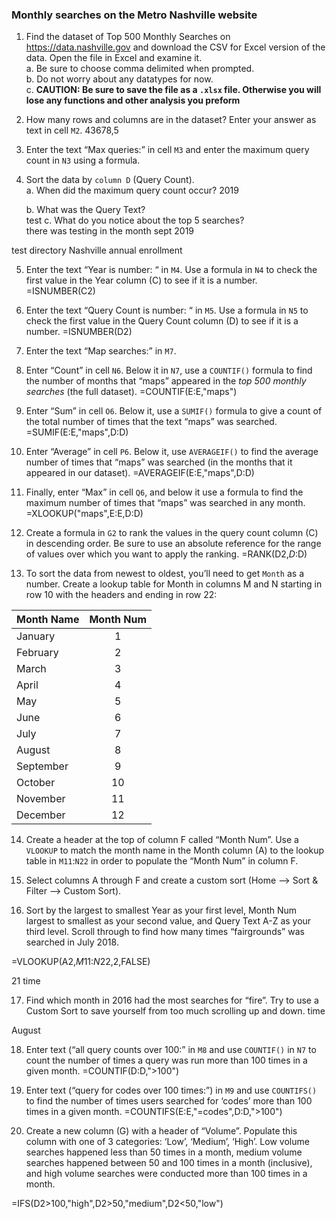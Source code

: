 ### Monthly searches on the Metro Nashville website

1. Find the dataset of Top 500 Monthly Searches on https://data.nashville.gov and download the CSV for Excel version of the data. Open the file in Excel and examine it.   
    a. Be sure to choose comma delimited when prompted.   
    b. Do not worry about any datatypes for now.   
    c. **CAUTION: Be sure to save the file as a `.xlsx` file. Otherwise you will lose any functions and other analysis you preform**

2. How many rows and columns are in the dataset? Enter your answer as text in cell `M2`.
43678,5

3. Enter the text “Max queries:” in cell `M3` and enter the maximum query count in `N3` using a formula.

4. Sort the data by `column D` (Query Count).    
    a. When did the maximum query count occur?
2019
  
    b. What was the Query Text?  
test
    c. What do you notice about the top 5 searches?  
there was testing in the month sept 2019

test
directory
Nashville
annual enrollment


5. Enter the text “Year is number: “ in `M4`. Use a formula in `N4` to check the first value in the Year column (C) to see if it is a number.
=ISNUMBER(C2)

6. Enter the text “Query Count is number: “ in `M5`. Use a formula in `N5` to check the first value in the Query Count column (D) to see if it is a number.
=ISNUMBER(D2)

7. Enter the text “Map searches:” in `M7`.

8. Enter “Count” in cell `N6`. Below it in `N7`, use a `COUNTIF()` formula to find the number of months that “maps” appeared in the _top 500 monthly searches_ (the full dataset).
=COUNTIF(E:E,"maps")
9. Enter “Sum” in cell `O6`. Below it, use a `SUMIF()` formula to give a count of the total number of times that the text “maps” was searched.
=SUMIF(E:E,"maps",D:D)
10. Enter “Average” in cell `P6`. Below it, use `AVERAGEIF()` to find the average number of times that “maps” was searched (in the months that it appeared in our dataset).
=AVERAGEIF(E:E,"maps",D:D)

11. Finally, enter “Max” in cell `Q6`, and below it use a formula to find the maximum number of times that “maps” was searched in any month.
=XLOOKUP("maps",E:E,D:D)
12. Create a formula in `G2` to rank the values in the query count column (C) in descending order. Be sure to use an absolute reference for the range of values over which you want to apply the ranking.
=RANK(D2,$D:$D)

13. To sort the data from newest to oldest, you’ll need to get `Month` as a number. Create a lookup table for Month in columns M and N starting in row 10 with the headers and ending in row 22:  

  Month Name   |  Month Num  
   -------     | :---------:  
  January      |   1   
  February     |   2   
  March        |   3   
  April        |   4   
  May          |   5   
  June         |   6   
  July         |   7   
  August       |   8   
  September    |   9   
  October      |   10   
  November     |   11   
  December     |   12   


14. Create a header at the top of column F called “Month Num”. Use a `VLOOKUP` to match the month name in the Month column (A) to the lookup table in `M11`:`N22` in order to populate the “Month Num” in column F.

15. Select columns A through F and create a custom sort (Home --> Sort & Filter --> Custom Sort).
16. Sort by the largest to smallest Year as your first level, Month Num largest to smallest as your second value, and Query Text A-Z as your third level. Scroll through to find how many times “fairgrounds” was searched in July 2018.

=VLOOKUP(A2,$M$11:$N$22,2,FALSE)

21 time

17. Find which month in 2016 had the most searches for “fire”. Try to use a Custom Sort to save yourself from too much scrolling up and down. time

August

18. Enter text (“all query counts over 100:” in `M8` and use `COUNTIF()` in `N7` to count the number of times a query was run more than 100 times in a given month.
=COUNTIF(D:D,">100")

19. Enter text (“query for codes over 100 times:”) in `M9` and use `COUNTIFS()` to find the number of times users searched for ‘codes’ more than 100 times in a given month.
=COUNTIFS(E:E,"=codes",D:D,">100")

20. Create a new column (G) with a header of “Volume”. Populate this column with one of 3 categories: ‘Low’, ‘Medium’, ‘High’. Low volume searches happened less than 50 times in a month, 
medium volume searches happened between 50 and 100 times in a month (inclusive), and high volume searches were conducted more than 100 times in a month.

=IFS(D2>100,"high",D2>50,"medium",D2<50,"low")
